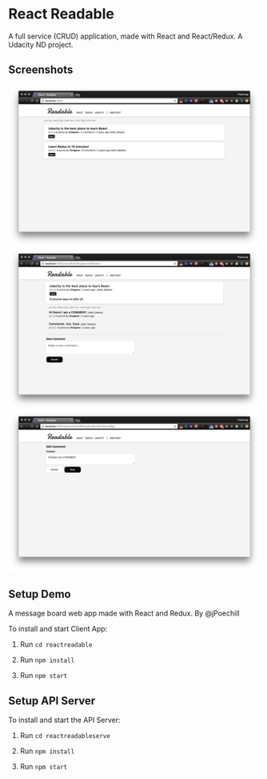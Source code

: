 # React Readable
A full service (CRUD) application, made with React and React/Redux. A Udacity ND project.

## Screenshots

![Screenshot](/screenshots/reactreadable_01.png)
![Screenshot](/screenshots/reactreadable_02.png)
![Screenshot](/screenshots/reactreadable_03.png)

## Setup Demo
A message board web app made with React and Redux.
By @jPoechill

To install and start Client App:

  1. Run `cd reactreadable`

  2. Run `npm install`

  3. Run `npm start`

## Setup API Server

To install and start the API Server:

1. Run `cd reactreadableserve`

2. Run `npm install`

3. Run `npm start`
